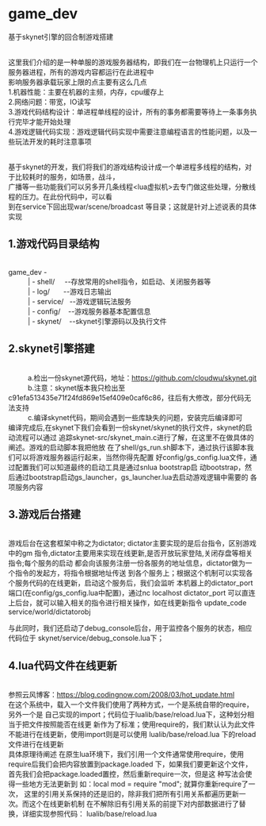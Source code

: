 # game_dev
基于skynet引擎的回合制游戏搭建

<br>这里我们介绍的是一种单服的游戏服务器结构，即我们在一台物理机上只运行一个服务器进程，所有的游戏内容都运行在此进程中
<br>影响服务器承载玩家上限的点主要有这么几点
<br>1.机器性能：主要在机器的主频，内存，cpu缓存上
<br>2.网络问题：带宽，IO读写
<br>3.游戏代码结构设计：单进程单线程的设计，所有的事务都需要等待上一条事务执行完毕才能开始处理
<br>4.游戏逻辑代码实现：游戏逻辑代码实现中需要注意编程语言的性能问题，以及一些玩法开发的耗时注意事项

<br>基于skynet的开发，我们将我们的游戏结构设计成一个单进程多线程的结构，对于比较耗时的服务，如场景，战斗，
<br>广播等一些功能我们可以另多开几条线程<lua虚拟机>去专门做这些处理，分散线程的压力。在此份代码中，可以看
<br>到在service下回出现war/scene/broadcast 等目录；这就是针对上述说表的具体实现

## 1.游戏代码目录结构
  <br>game_dev - 
  <br>           | - shell/     --存放常用的shell指令，如启动、关闭服务器等
  <br>           | - log/       --游戏日志输出
  <br>           | - service/   --游戏逻辑玩法服务
  <br>           | - config/    --游戏服务器基本配置信息
  <br>           | - skynet/    --skynet引擎源码以及执行文件
             
## 2.skynet引擎搭建
<br>           a.检出一份skynet源代码，地址：https://github.com/cloudwu/skynet.git
<br>           b.注意：skynet版本我只检出至c91efa513435e71f24fd869e15ef409e0caf6c86，往后有大修改，部分代码无法支持
<br>           c.编译skynet代码，期间会遇到一些库缺失的问题，安装完后编译即可
<br>
编译完成后,在skynet下我们会看到一份skynet/skynet的执行文件，skynet的启动流程可以通过
追踪skynet-src/skynet_main.c进行了解，在这里不在做具体的阐述。游戏的启动脚本我把他放
在了shell/gs_run.sh脚本下，通过执行该脚本我们可以将游戏服务器运行起来，当然你得先配置
好config/gs_config.lua文件，通过配置我们可以知道最终的启动工具是通过snlua bootstrap启
动bootstrap，然后通过bootstrap启动gs_launcher，gs_launcher.lua去启动游戏逻辑中需要的
各项服务内容

## 3.游戏后台搭建
<br> 游戏后台在这套框架中称之为dictator; dictator主要实现的是后台指令，区别游戏中的gm
指令,dictator主要用来实现在线更新,是否开放玩家登陆,关闭存盘等相关指令;每个服务的启动
都会向该服务注册一份各服务的地址信息，dictator做为一个指令的发起方，将指令根据地址传送
到各个服务上；根据这个机制可以实现各个服务代码的在线更新，启动这个服务后，我们会监听
本机器上的dictator_port端口(在config/gs_config.lua中配置)，通过nc localhost dictator_port
可以直连上后台，就可以输入相关的指令进行相关操作，如在线更新指令
update_code service/world/dictatorobj

与此同时，我们还启动了debug_console后台，用于监控各个服务的状态，相应代码位于
skynet/service/debug_console.lua下；

## 4.lua代码文件在线更新
<br> 参照云风博客：https://blog.codingnow.com/2008/03/hot_update.html
<br> 在这个系统中，载入一个文件我们使用了两种方式，一个是系统自带的require，另外一个是
自己实现的import；代码位于lualib/base/reload.lua下，这种划分相当于把文件按照能否在线更
新作为了标准；使用require的，我们默认认为此文件不能进行在线更新，使用import则是可以使用
lualib/base/reload.lua 下的reload文件进行在线更新
<br> 具体原理待阐述
在原生lua环境下，我们引用一个文件通常使用require，使用require后我们会把内容放置到package.loaded
下，如果我们要更新这个文件，首先我们会把package.loaded置控，然后重新require一次，但是这
种写法会使得一些地方无法更新到 如：local mod = require "mod"; 就算你重新require了一次，
这里的引用关系保持的还是旧的，除非我们把所有引用关系都遍历更新一次。而这个在线更新机制
在不解除旧有引用关系的前提下对内部数据进行了替换，详细实现参照代码：
lualib/base/reload.lua
